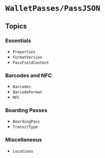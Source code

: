 # ``WalletPasses/PassJSON``

## Topics

### Essentials

- ``Properties``
- ``FormatVersion``
- ``PassFieldContent``

### Barcodes and NFC

- ``Barcodes``
- ``BarcodeFormat``
- ``NFC``

### Boarding Passes

- ``BoardingPass``
- ``TransitType``

### Miscellaneous

- ``Locations``
